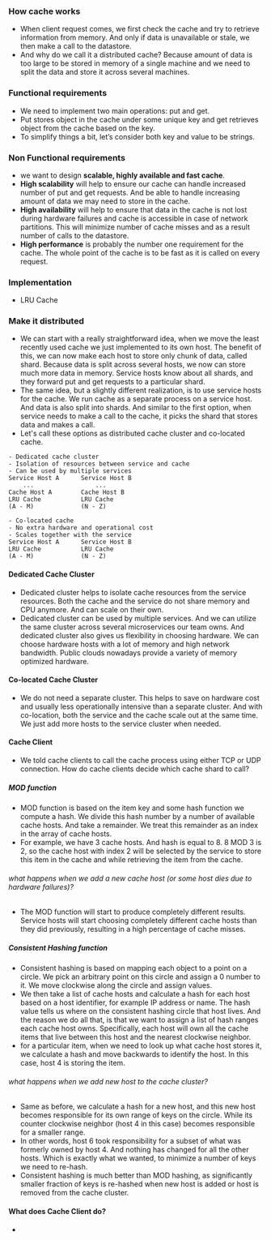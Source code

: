 ### How cache works
- When client request comes, we first check the cache and try to retrieve information from memory. And only if data is unavailable or stale, we then make a call to the datastore.
- And why do we call it a distributed cache? Because amount of data is too large to be stored in memory of a single machine and we need to split the data and store it across several machines.
### Functional requirements
- We need to implement two main operations: put and get.
- Put stores object in the cache under some unique key and get retrieves object from the cache based on the key.
- To simplify things a bit, let’s consider both key and value to be strings.
### Non Functional requirements
- we want to design **scalable, highly available and fast cache**.
- **High scalability** will help to ensure our cache can handle increased number of put and get requests. And be able to handle increasing amount of data we may need to store in the cache.
- **High availability** will help to ensure that data in the cache is not lost during hardware failures and cache is accessible in case of network partitions. This will minimize number of cache misses and as a result number of calls to the datastore.
- **High performance** is probably the number one requirement for the cache. The whole point of the cache is to be fast as it is called on every request.
### Implementation
- LRU Cache
### Make it distributed
- We can start with a really straightforward idea, when we move the least recently used cache we just implemented to its own host. The benefit of this, we can now make each host to store only chunk of data, called shard. Because data is split across several hosts, we now can store much more data in memory. Service hosts know about all shards, and they forward put and get requests to a particular shard.
- The same idea, but a slightly different realization, is to use service hosts for the cache. We run cache as a separate process on a service host. And data is also split into shards. And similar to the first option, when service needs to make a call to the cache, it picks the shard that stores data and makes a call.
- Let's call these options as distributed cache cluster and co-located cache.
```
- Dedicated cache cluster
- Isolation of resources between service and cache
- Can be used by multiple services
Service Host A		Service Host B
	...					...
Cache Host A		Cache Host B
LRU Cache			LRU Cache
(A - M)				(N - Z)

- Co-located cache
- No extra hardware and operational cost
- Scales together with the service
Service Host A		Service Host B
LRU Cache			LRU Cache
(A - M)				(N - Z)
```
#### Dedicated Cache Cluster
- Dedicated cluster helps to isolate cache resources from the service resources. Both the cache and the service do not share memory and CPU anymore. And can scale on their own.
- Dedicated cluster can be used by multiple services. And we can utilize the same cluster across several microservices our team owns. And dedicated cluster also gives us flexibility in choosing hardware. We can choose hardware hosts with a lot of memory and high network bandwidth. Public clouds nowadays provide a variety of memory optimized hardware.
#### Co-located Cache Cluster
- We do not need a separate cluster. This helps to save on hardware cost and usually less operationally intensive than a separate cluster. And with co-location, both the service and the cache scale out at the same time. We just add more hosts to the service cluster when needed.
#### Cache Client
- We told cache clients to call the cache process using either TCP or UDP connection. How do cache clients decide which cache shard to call?
##### MOD function
- MOD function is based on the item key and some hash function we compute a hash. We divide this hash number by a number of available cache hosts. And take a remainder. We treat this remainder as an index in the array of cache hosts.
- For example, we have 3 cache hosts. And hash is equal to 8. 8 MOD 3 is 2, so the cache host with index 2 will be selected by the service to store this item in the cache and while retrieving the item from the cache.
###### what happens when we add a new cache host (or some host dies due to hardware failures)?
- The MOD function will start to produce completely different results. Service hosts will start choosing completely different cache hosts than they did previously, resulting in a high percentage of cache misses.
##### Consistent Hashing function
- Consistent hashing is based on mapping each object to a point on a circle. We pick an arbitrary point on this circle and assign a 0 number to it. We move clockwise along the circle and assign values.
- We then take a list of cache hosts and calculate a hash for each host based on a host identifier, for example IP address or name. The hash value tells us where on the consistent hashing circle that host lives. And the reason we do all that, is that we want to assign a list of hash ranges each cache host owns. Specifically, each host will own all the cache items that live between this host and the nearest clockwise neighbor.
- for a particular item, when we need to look up what cache host stores it, we calculate a hash and move backwards to identify the host. In this case, host 4 is storing the item.
###### what happens when we add new host to the cache cluster?
- Same as before, we calculate a hash for a new host, and this new host becomes responsible for its own range of keys on the circle. While its counter clockwise neighbor (host 4 in this case) becomes responsible for a smaller range.
- In other words, host 6 took responsibility for a subset of what was formerly owned by host 4. And nothing has changed for all the other hosts. Which is exactly what we wanted, to minimize a number of keys we need to re-hash.
- Consistent hashing is much better than MOD hashing, as significantly smaller fraction of keys is re-hashed when new host is added or host is removed from the cache cluster.
#### What does Cache Client do?
- 



<!--stackedit_data:
eyJoaXN0b3J5IjpbMTQzNzE5NDQwNCwtMjA4ODc0NjYxMl19
-->